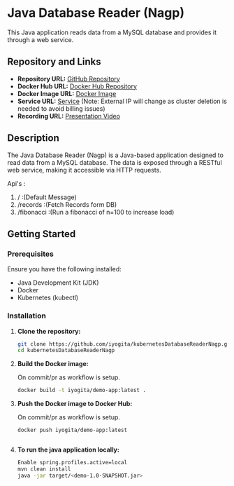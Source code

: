 # Java Database Reader (Nagp)

This Java application reads data from a MySQL database and provides it through a web service.

## Repository and Links

- **Repository URL:** [GitHub Repository](https://github.com/iyogita/JavaDatabaseReaderNagp)
- **Docker Hub URL:** [Docker Hub Repository](https://hub.docker.com/repository/docker/iyogita/demo-app/general)
- **Docker Image URL:** [Docker Image](https://hub.docker.com/layers/iyogita/demo-app/3.0/images/sha256-7664c768de0cdbc1f27d4efb30e44b288a0d3761840a8818449e94327803cce6?context=repo)
- **Service URL:** [Service](http://35.239.191.156/records) (Note: External IP will change as cluster deletion is needed to avoid billing issues)
- **Recording URL:** [Presentation Video](https://nagarro-my.sharepoint.com/:v:/p/yogita_singh/ER4C6iQys-9Gifiu8HzFdxwBY8uPUwuXykuaw1g-jrh2gg?nav=eyJyZWZlcnJhbEluZm8iOnsicmVmZXJyYWxBcHAiOiJPbmVEcml2ZUZvckJ1c2luZXNzIiwicmVmZXJyYWxBcHBQbGF0Zm9ybSI6IldlYiIsInJlZmVycmFsTW9kZSI6InZpZXciLCJyZWZlcnJhbFZpZXciOiJNeUZpbGVzTGlua0NvcHkifX0&e=HrAhFs)

## Description

The Java Database Reader (Nagp) is a Java-based application designed to read data from a MySQL database. The data is exposed through a RESTful web service, making it accessible via HTTP requests.

Api's :

1. / :(Default Message)
2. /records :(Fetch Records form DB)
3. /fibonacci :(Run a fibonacci of n=100 to increase load)


## Getting Started

### Prerequisites

Ensure you have the following installed:

- Java Development Kit (JDK)
- Docker
- Kubernetes (kubectl)

### Installation

1. **Clone the repository:**

   ```bash
   git clone https://github.com/iyogita/kubernetesDatabaseReaderNagp.git
   cd kubernetesDatabaseReaderNagp


2. **Build the Docker image:**

    On commit/pr as workflow is setup.

    ```bash
   docker build -t iyogita/demo-app:latest .

2. **Push the Docker image to Docker Hub:**

    On commit/pr as workflow is setup.

    ```bash
   docker push iyogita/demo-app:latest



2. **To run the java application locally:**

   ```bash
   Enable spring.profiles.active=local
   mvn clean install
   java -jar target/<demo-1.0-SNAPSHOT.jar>